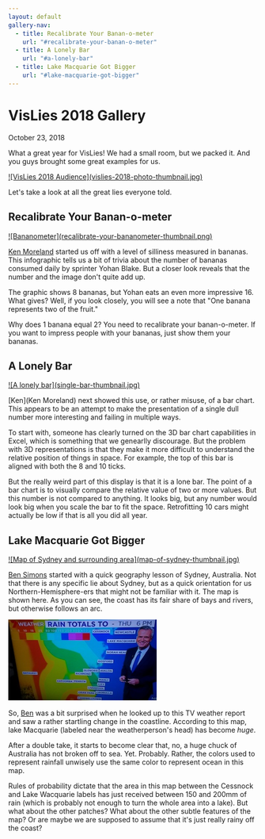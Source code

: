 ```yaml
---
layout: default
gallery-nav:
  - title: Recalibrate Your Banan-o-meter
    url: "#recalibrate-your-banan-o-meter"
  - title: A Lonely Bar
    url: "#a-lonely-bar"
  - title: Lake Macquarie Got Bigger
    url: "#lake-macquarie-got-bigger"
---
```


# VisLies 2018 Gallery

October 23, 2018

What a great year for VisLies! We had a small room, but we packed it. And
you guys brought some great examples for us.

<a href="https://drive.google.com/file/d/1duITky6CJKOYgChhlsjJRzUbCdv6VnJZ/view?usp=sharing" class="image-full">
![VisLies 2018 Audience](vislies-2018-photo-thumbnail.jpg)
</a>

Let's take a look at all the great lies everyone told.

## Recalibrate Your Banan-o-meter

<a class="image-right" href="https://drive.google.com/open?id=159eTtIIrBNZ7O7kKO9xaynIYN63diOrq">
![Bananometer](recalibrate-your-bananometer-thumbnail.png)
</a>

[Ken Moreland] started us off with a level of silliness measured in
bananas. This infographic tells us a bit of trivia about the number of
bananas consumed daily by sprinter Yohan Blake. But a closer look reveals
that the number and the image don't quite add up.

The graphic shows 8 bananas, but Yohan eats an even more impressive 16.
What gives? Well, if you look closely, you will see a note that "One
banana represents two of the fruit."

Why does 1 banana equal 2? You need to recalibrate your banan-o-meter. If
you want to impress people with your bananas, just show them your bananas.

<div class="image-stop" />

## A Lonely Bar

<a href="https://drive.google.com/open?id=1Eb1eJiOvNrsAc5xgyDOOE8v6ftftCieC" class="image-right">
![A lonely bar](single-bar-thumbnail.jpg)
</a>

[Ken](Ken Moreland) next showed this use, or rather misuse, of a bar chart.
This appears to be an attempt to make the presentation of a single dull
number more interesting and failing in multiple ways.

To start with, someone has clearly turned on the 3D bar chart capabilities
in Excel, which is something that we genearlly discourage. But the problem
with 3D representations is that they make it more difficult to understand
the relative position of things in space. For example, the top of this bar
is aligned with both the 8 and 10 ticks.

But the really weird part of this display is that it is a lone bar. The
point of a bar chart is to visually compare the relative value of two or
more values. But this number is not compared to anything. It looks big, but
any number would look big when you scale the bar to fit the space.
Retrofitting 10 cars might actually be low if that is all you did all year.

<div class="image-stop" />

## Lake Macquarie Got Bigger

<a href="https://drive.google.com/open?id=1Pel1yaTh8vQeG7ssLW0XMhXAHEZ3qAxt" class="image-left">
![Map of Sydney and surrounding area](map-of-sydney-thumbnail.jpg)
</a>

[Ben Simons] started with a quick geography lesson of Sydney, Australia. Not
that there is any specific lie about Sydney, but as a quick orientation for
us Northern-Hemisphere-ers that might not be familiar with it. The map is
shown here. As you can see, the coast has its fair share of bays and
rivers, but otherwise follows an arc.

<div class="image-stop" />

<a
href="https://drive.google.com/open?id=1sKzPBT60mIapFRr_icu4vnIeU-QYOFFp" class="image-right">
![Bad color map](bad-weather-map-colors-thumbnail.jpg)
</a>

So, [Ben][Ben Simons] was a bit surprised when he looked up to this TV
weather report and saw a rather startling change in the coastline.
According to this map, lake Macquarie (labeled near the weatherperson's
head) has become _huge_.

After a double take, it starts to become clear that, no, a huge chuck of
Australia has not broken off to sea. Yet. Probably. Rather, the colors used
to represent rainfall unwisely use the same color to represent ocean in
this map.

Rules of probability dictate that the area in this map between the Cessnock
and Lake Wacquarie labels has just received between 150 and 200mm of rain
(which is probably not enough to turn the whole area into a lake). But what
about the other patches? What about the other subtle features of the map?
Or are maybe we are supposed to assume that it's just really rainy off the
coast?

<div class="image-stop" />


[Ken Moreland]: http://kennethmoreland.com
[Ben Simons]: mailto:bsimons@acm.org
